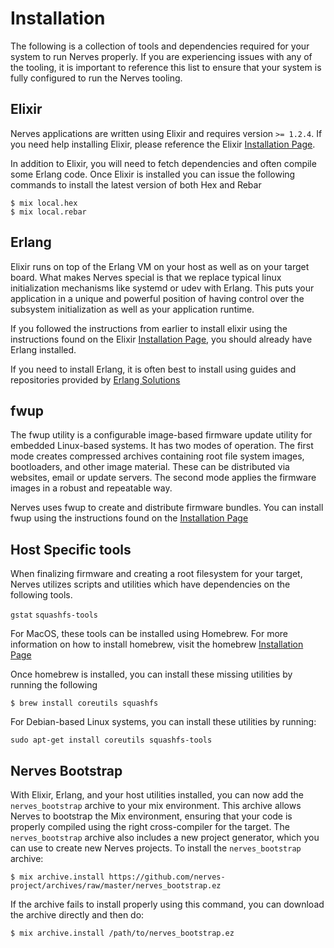 # Installation

The following is a collection of tools and dependencies required for your system to run Nerves properly. If you are experiencing issues with any of the tooling, it is important to reference this list to ensure that your system is fully configured to run the Nerves tooling.

## Elixir

Nerves applications are written using Elixir and requires version `>= 1.2.4`. If you need help installing Elixir, please reference the Elixir [Installation Page](http://elixir-lang.org/install.html).

In addition to Elixir, you will need to fetch dependencies and often compile some Erlang code. Once Elixir is installed you can issue the following commands to install the latest version of both Hex and Rebar

```
$ mix local.hex
$ mix local.rebar
```

## Erlang

Elixir runs on top of the Erlang VM on your host as well as on your target board. What makes Nerves special is that we replace typical linux initialization mechanisms like systemd or udev with Erlang. This puts your application in a unique and powerful position of having control over the subsystem initialization as well as your application runtime.

If you followed the instructions from earlier to install elixir using the instructions found on the Elixir [Installation Page](http://elixir-lang.org/install.html), you should already have Erlang installed.

If you need to install Erlang, it is often best to install using guides and repositories provided by [Erlang Solutions](https://www.erlang-solutions.com/resources/download.html)

## fwup

The fwup utility is a configurable image-based firmware update utility for embedded Linux-based systems. It has two modes of operation. The first mode creates compressed archives containing root file system images, bootloaders, and other image material. These can be distributed via websites, email or update servers. The second mode applies the firmware images in a robust and repeatable way.

Nerves uses fwup to create and distribute firmware bundles. You can install fwup using the instructions found on the [Installation Page](https://github.com/fhunleth/fwup#installing)

## Host Specific tools

When finalizing firmware and creating a root filesystem for your target, Nerves utilizes scripts and utilities which have dependencies on the following tools.

`gstat`
`squashfs-tools`

For MacOS, these tools can be installed using Homebrew. For more information on how to install homebrew, visit the homebrew [Installation Page](http://brew.sh/)

Once homebrew is installed, you can install these missing utilities by running the following
```
$ brew install coreutils squashfs
```

For Debian-based Linux systems, you can install these utilities by running:
```
sudo apt-get install coreutils squashfs-tools
```

## Nerves Bootstrap

With Elixir, Erlang, and your host utilities installed, you can now add the `nerves_bootstrap` archive to your mix environment. This archive allows Nerves to bootstrap the Mix environment, ensuring that your code is properly compiled using the right cross-compiler for the target. The `nerves_bootstrap` archive also includes a new project generator, which you can use to create new Nerves projects. To install the `nerves_bootstrap` archive:

```
$ mix archive.install https://github.com/nerves-project/archives/raw/master/nerves_bootstrap.ez
```

If the archive fails to install properly using this command, you can download the archive directly and then do:

```
$ mix archive.install /path/to/nerves_bootstrap.ez
```
